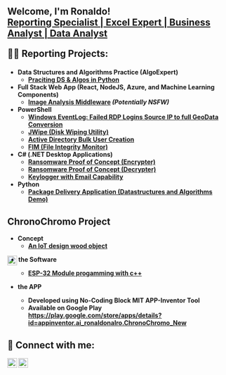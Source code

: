 <h2>Welcome, I'm Ronaldo! <br/><a href="https://github.com/RonaldoRCS"> <a href="https://www.[linkedin.com/in/joshmadakor/]
                                                                          (https://www.linkedin.com/in/cronaldo/)">Reporting Specialist | Excel Expert | Business Analyst | Data Analyst</a>


<b>👨‍💻 Reporting Projects:</h2>

- <b>Data Structures and Algorithms Practice (AlgoExpert)</b>
  - [Praciting DS & Algos in Python](https://github.com/joshmadakor1/Algorithms-Practice)
- <b>Full Stack Web App (React, NodeJS, Azure, and Machine Learning Components)</b>
  - [Image Analysis Middleware](https://github.com/joshmadakor1/4chan-Image-Analysis-Middleware-C964) <b><i>(Potentially NSFW)</b></i>
- <b>PowerShell</b>
  - [Windows EventLog: Failed RDP Logins Source IP to full GeoData Conversion](https://github.com/joshmadakor1/Sentinel-Lab)
  - [JWipe (Disk Wiping Utility)](https://github.com/joshmadakor1/Jwipe.PowerShell)
  - [Active Directory Bulk User Creation](https://github.com/joshmadakor1/AD_PS)
  - [FIM (File Integrity Monitor)](https://github.com/joshmadakor1/PowerShell-Integrity-FIM)
- <b>C# (.NET Desktop Applications)</b>
  - [Ransomware Proof of Concept (Encrypter)](https://github.com/joshmadakor1/EncrypterPOC)
  - [Ransomware Proof of Concept (Decrypter)](https://github.com/joshmadakor1/DecrypterPOC)
  - [Keylogger with Email Capability](https://github.com/joshmadakor1/Key-Logger-With-Email)
- <b>Python</b>
  - [Package Delivery Application (Datastructures and Algorithms Demo)](https://github.com/joshmadakor1/Package-Delivery-Pathfinding-Algorithm)

<h2>ChronoChromo Project</h2>

- <b> Concept</b>
  - [An IoT design wood object](https://github.com/joshmadakor1/Package-Delivery-Pathfinding-Algorithm)

[<img align="left" alt="ChronoChromo | Instagram" width="22px" src="https://cdn.jsdelivr.net/npm/simple-icons@v3/icons/instagram.svg" />][instagram]

[instagram]: https://www.instagram.com/joshmadakor/

  
- <b> the Software</b>
  - [ESP-32 Module progamming with c++](https://github.com/joshmadakor1/Package-Delivery-Pathfinding-Algorithm)
   
- <b>the APP</b>
  - Developed using No-Coding Block MIT APP-Inventor Tool
  - Available on Google Play https://play.google.com/store/apps/details?id=appinventor.ai_ronaldonalro.ChronoChromo_New

<h2> 🤳 Connect with me:</h2>

[<img align="left" alt="JoshMadakor | LinkedIn" width="22px" src="https://cdn.jsdelivr.net/npm/simple-icons@v3/icons/linkedin.svg" />][linkedin]
[<img align="left" alt="JoshMadakor | Instagram" width="22px" src="https://cdn.jsdelivr.net/npm/simple-icons@v3/icons/instagram.svg" />][instagram]

[instagram]: https://www.instagram.com/joshmadakor/
[linkedin]: https://linkedin.com/in/joshmadakor
